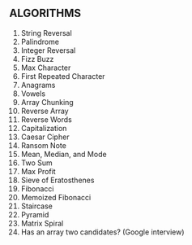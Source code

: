## ALGORITHMS

1. String Reversal
2. Palindrome
3. Integer Reversal
4. Fizz Buzz
5. Max Character
6. First Repeated Character
7. Anagrams
8. Vowels
9. Array Chunking
10. Reverse Array
11. Reverse Words
12. Capitalization
13. Caesar Cipher
14. Ransom Note
15. Mean, Median, and Mode
16. Two Sum
17. Max Profit
18. Sieve of Eratosthenes
19. Fibonacci
20. Memoized Fibonacci
21. Staircase
22. Pyramid
23. Matrix Spiral
24. Has an array two candidates? (Google interview)
